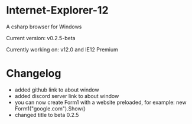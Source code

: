 # Internet-Explorer-12
A csharp browser for Windows

Current version: v0.2.5-beta

Currently working on: v12.0 and IE12 Premium

# Changelog
- added github link to about window
- added discord server link to about window
- you can now create Form1 with a website preloaded, for example: new Form1("google.com").Show()
- changed title to beta 0.2.5
